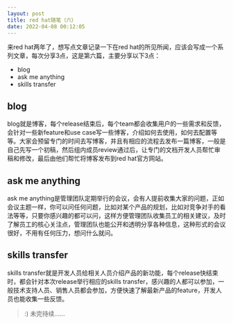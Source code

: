 ```yaml
---
layout: post
title: red hat随笔（六）
date: 2022-04-08 00:12:05
---
```


来red hat两年了，想写点文章记录一下在red hat的所见所闻，应该会写成一个系列文章，每次分享3点，这是第六篇，主要分享以下3点：

- blog
- ask me anything
- skills transfer

## blog

blog就是博客，每个release结束后，每个team都会收集用户的一些需求和反馈，会针对一些新feature和use case写一些博客，介绍如何去使用，如何去配置等等。大家会预留专门的时间去写博客，并且有相应的流程去发布一篇博客，一般是自己先写一个初稿，然后组内成员review通过后，让专门的文档开发人员帮忙审稿和修改，最后由他们帮忙将博客发布到red hat官方网站。

## ask me anything

ask me anything是管理团队定期举行的会议，会有人提前收集大家的问题，正如会议主题一样，你可以问任何问题，比如对某个产品的规划，比如对竞争对手的看法等等，只要你感兴趣的都可以问，这样方便管理团队收集员工的相关建议，及时了解员工的核心关注点，管理团队也能公开和透明分享各种信息，这种形式的会议很好，不用有任何压力，想问什么就问。

## skills transfer

skills transfer就是开发人员给相关人员介绍产品的新功能，每个release快结束时，都会针对本次release举行相应的skills transfer，感兴趣的人都可以参加，一般技术支持人员、销售人员都会参加，方便快速了解最新产品的feature，开发人员也能收集一些反馈。

> :) 未完待续......
